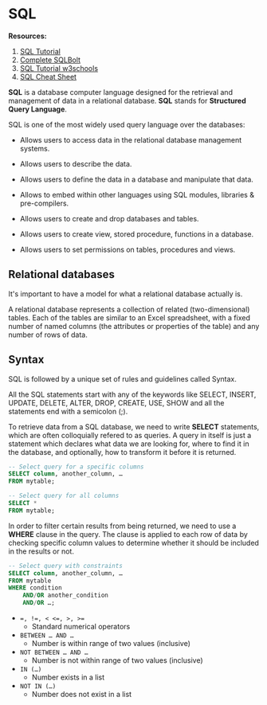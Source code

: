 # SQL

**Resources:**


1. [SQL Tutorial](https://www.tutorialspoint.com/sql/index.htm)  
2. [Complete SQLBolt](https://sqlbolt.com/)
3. [SQL Tutorial w3schools](https://www.w3schools.com/sql/)
4. [SQL Cheat Sheet](http://www.cheat-sheets.org/sites/sql.su/)


**SQL** is a database computer language designed for the retrieval and management of data in a relational database. **SQL** stands for **Structured Query Language**.  

SQL is one of the most widely used query language over the databases: 

- Allows users to access data in the relational database management systems.

- Allows users to describe the data.

- Allows users to define the data in a database and manipulate that data.

- Allows to embed within other languages using SQL modules, libraries & pre-compilers.

- Allows users to create and drop databases and tables.

- Allows users to create view, stored procedure, functions in a database.

- Allows users to set permissions on tables, procedures and views. 

## Relational databases  

It's important to have a model for what a relational database actually is.  

A relational database represents a collection of related (two-dimensional) tables. Each of the tables are similar to an Excel spreadsheet, with a fixed number of named columns (the attributes or properties of the table) and any number of rows of data.

## Syntax 

SQL is followed by a unique set of rules and guidelines called Syntax.  

All the SQL statements start with any of the keywords like SELECT, INSERT, UPDATE, DELETE, ALTER, DROP, CREATE, USE, SHOW and all the statements end with a semicolon (;).

To retrieve data from a SQL database, we need to write **SELECT** statements, which are often colloquially refered to as queries. A query in itself is just a statement which declares what data we are looking for, where to find it in the database, and optionally, how to transform it before it is returned.

```sql
-- Select query for a specific columns
SELECT column, another_column, …
FROM mytable;

-- Select query for all columns
SELECT * 
FROM mytable;
``` 

In order to filter certain results from being returned, we need to use a **WHERE** clause in the query. The clause is applied to each row of data by checking specific column values to determine whether it should be included in the results or not.

```sql
-- Select query with constraints
SELECT column, another_column, …
FROM mytable
WHERE condition
    AND/OR another_condition
    AND/OR …;
```

- `=, !=, < <=, >, >=` 
  - Standard numerical operators
- `BETWEEN … AND …`
  - Number is within range of two values (inclusive)
- `NOT BETWEEN … AND …`
  - Number is not within range of two values (inclusive)
- `IN (…)`
  - Number exists in a list
- `NOT IN (…)`
  - Number does not exist in a list

